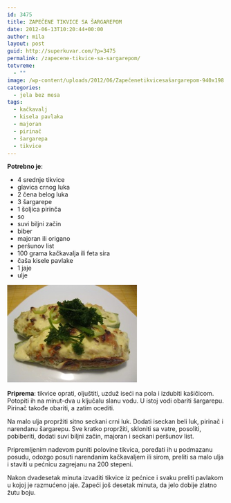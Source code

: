 ```yaml
---
id: 3475
title: ZAPEČENE TIKVICE SA ŠARGAREPOM
date: 2012-06-13T10:20:44+00:00
author: mila
layout: post
guid: http://superkuvar.com/?p=3475
permalink: /zapecene-tikvice-sa-sargarepom/
totvreme:
  - ""
image: /wp-content/uploads/2012/06/Zapečenetikvicesašargarepom-940x198.jpg
categories:
  - jela bez mesa
tags:
  - kačkavalj
  - kisela pavlaka
  - majoran
  - pirinač
  - šargarepa
  - tikvice
---
```

**Potrebno je**:

  * 4 srednje tikvice
  * glavica crnog luka
  * 2 čena belog luka
  * 3 šargarepe
  * 1 šoljica pirinča
  * so
  * suvi biljni začin
  * biber
  * majoran ili origano
  * peršunov list
  * 100 grama kačkavalja ili feta sira
  * čaša kisele pavlake
  * 1 jaje
  * ulje

<img class="alignnone size-medium wp-image-3488" title="Zapečenetikvicesašargarepom" src="/wp-content/uploads/2012/06/Zapečenetikvicesašargarepom-300x225.jpg" alt="" width="300" height="225" /> 

**Priprema**: tikvice oprati, oljuštiti, uzduž iseći na pola i izdubiti kašičicom. Potopiti ih na minut-dva u ključalu slanu vodu. U istoj vodi obariti šargarepu. Pirinač takođe obariti, a zatim ocediti.

Na malo ulja propržiti sitno seckani crni luk. Dodati iseckan beli luk, pirinač i narendanu šargarepu. Sve kratko propržiti, skloniti sa vatre, posoliti, pobiberiti, dodati suvi biljni začin, majoran i seckani peršunov list.

Pripremljenim nadevom puniti polovine tikvica, poređati ih u podmazanu posudu, odozgo posuti narendanim kačkavaljem ili sirom, preliti sa malo ulja i staviti u pećnicu zagrejanu na 200 stepeni.

Nakon dvadesetak minuta izvaditi tikvice iz pećnice i svaku preliti pavlakom u kojoj je razmućeno jaje. Zapeći još desetak minuta, da jelo dobije zlatno žutu boju.